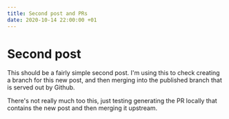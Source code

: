 ```yaml
---
title: Second post and PRs
date: 2020-10-14 22:00:00 +01
---
```


# Second post

This should be a fairly simple second post. I'm using this to check creating a branch for this new post, and then merging into the published branch that is served out by Github. 

There's not really much too this, just <span class="anotherfont">testing</span> generating the PR locally that contains the new post and then <span class="myfont">merging it</span> upstream.
